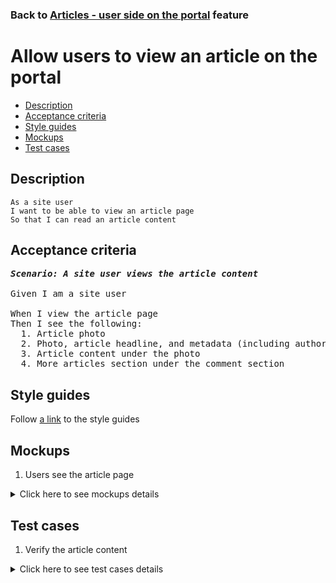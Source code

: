 ### Back to [Articles - user side on the portal](../../README.md) feature

# Allow users to view an article on the portal

- [Description](#description)
- [Acceptance criteria](#acceptance-criteria)
- [Style guides](#style-guides)
- [Mockups](#mockups)
- [Test cases](#test-cases)

## Description

    As a site user
    I want to be able to view an article page
    So that I can read an article content

## Acceptance criteria

<pre>
<b><i>Scenario: A site user views the article content</i></b>

Given I am a site user

When I view the article page
Then I see the following:
  1. Article photo
  2. Photo, article headline, and metadata (including author and source) in the upper-right corner of the photo (see mockup)
  3. Article content under the photo
  4. More articles section under the comment section
</pre>

## Style guides

Follow [a link](https://www.figma.com/proto/0zkkf5WC77OSpvyD6YXpFE/Style-guides?page-id=0%3A1&node-id=19%3A5368&viewport=266%2C48%2C0.54&scaling=min-zoom&starting-point-node-id=19%3A5368) to the style guides

## Mockups

1. Users see the article page

<details>
  <summary>Click here to see mockups details</summary>

**1. Users see the article page:**

![Users see the article page](/sports_hub_portal/web_application_features/articles_user_side/images/article_page.png)

</details>

## Test cases

1. Verify the article content

<details>
  <summary>Click here to see test cases details</summary>

### **#1. Verify the article content**

|Preconditions|Steps|Expected result
------|-------|----------
||1) Go to any category</br>2) Select the article</br>3) Examine the article page content|2) The article page is opened</br>3) The article corresponds to the mockup|
</details>
